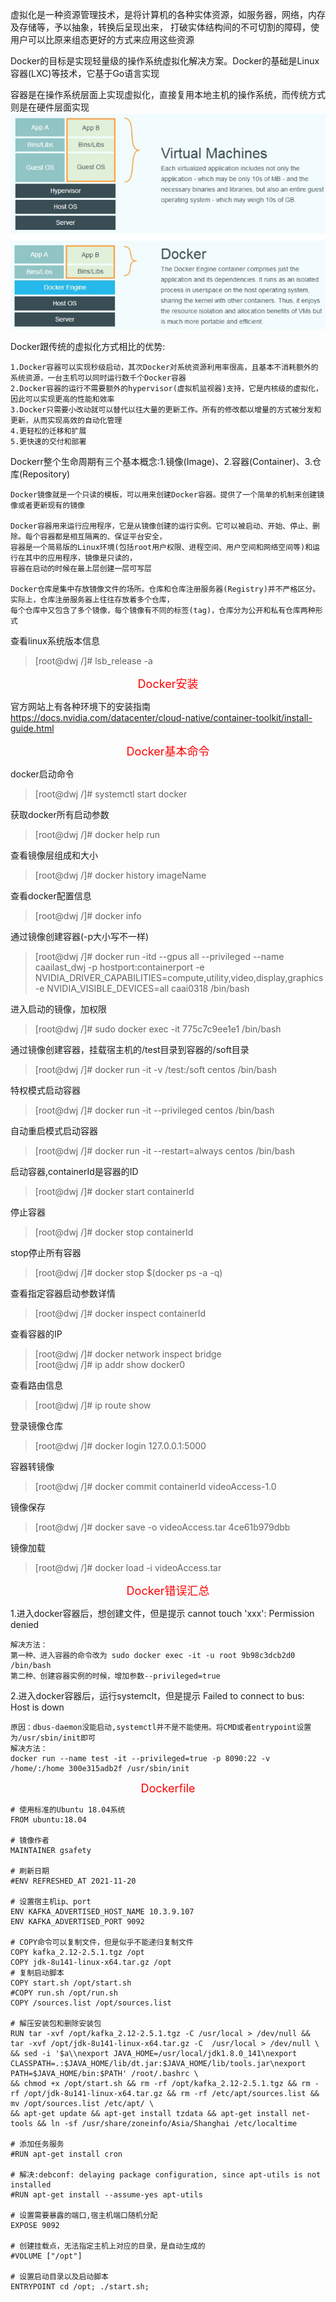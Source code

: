 虚拟化是一种资源管理技术，是将计算机的各种实体资源，如服务器，网络，内存及存储等，予以抽象，转换后呈现出来，
打破实体结构间的不可切割的障碍，使用户可以比原来组态更好的方式来应用这些资源

Docker的目标是实现轻量级的操作系统虚拟化解决方案。Docker的基础是Linux容器(LXC)等技术，它基于Go语言实现

容器是在操作系统层面上实现虚拟化，直接复用本地主机的操作系统，而传统方式则是在硬件层面实现
![image](https://github.com/dwjlw1314/DWJ-PROJECT/raw/master/PictureSource/7.3.1.jpg)

Docker跟传统的虚拟化方式相比的优势:
```
1.Docker容器可以实现秒级启动，其次Docker对系统资源利用率很高，且基本不消耗额外的系统资源，一台主机可以同时运行数千个Docker容器
2.Docker容器的运行不需要额外的hypervisor(虚拟机监视器)支持，它是内核级的虚拟化，因此可以实现更高的性能和效率
3.Docker只需要小改动就可以替代以往大量的更新工作。所有的修改都以增量的方式被分发和更新，从而实现高效的自动化管理
4.更轻松的迁移和扩展
5.更快速的交付和部署
```
Dockerr整个生命周期有三个基本概念:1.镜像(Image)、2.容器(Container)、3.仓库(Repository)
```
Docker镜像就是一个只读的模板，可以用来创建Docker容器。提供了一个简单的机制来创建镜像或者更新现有的镜像

Docker容器用来运行应用程序，它是从镜像创建的运行实例。它可以被启动、开始、停止、删除。每个容器都是相互隔离的、保证平台安全，
容器是一个简易版的Linux环境(包括root用户权限、进程空间、用户空间和网络空间等)和运行在其中的应用程序，镜像是只读的，
容器在启动的时候在最上层创建一层可写层

Docker仓库是集中存放镜像文件的场所。仓库和仓库注册服务器(Registry)并不严格区分。实际上，仓库注册服务器上往往存放着多个仓库，
每个仓库中又包含了多个镜像，每个镜像有不同的标签(tag)，仓库分为公开和私有仓库两种形式
```

查看linux系统版本信息
>[root@dwj /]# lsb_release -a

<font color=#FF0000 size=4> <p align="center">Docker安装</p></font>

官方网站上有各种环境下的安装指南
https://docs.nvidia.com/datacenter/cloud-native/container-toolkit/install-guide.html

<font color=#FF0000 size=4> <p align="center">Docker基本命令</p></font>

docker启动命令
>[root@dwj /]# systemctl start docker

获取docker所有启动参数
>[root@dwj /]# docker help run

查看镜像层组成和大小
>[root@dwj /]# docker history imageName

查看docker配置信息
>[root@dwj /]# docker info

通过镜像创建容器(-p大小写不一样)
>[root@dwj /]# docker run -itd --gpus all --privileged --name caailast_dwj -p hostport:containerport -e NVIDIA_DRIVER_CAPABILITIES=compute,utility,video,display,graphics -e NVIDIA_VISIBLE_DEVICES=all caai0318 /bin/bash

进入启动的镜像，加权限
>[root@dwj /]# sudo docker exec -it 775c7c9ee1e1 /bin/bash

通过镜像创建容器，挂载宿主机的/test目录到容器的/soft目录
>[root@dwj /]# docker run -it -v /test:/soft centos /bin/bash

特权模式启动容器
>[root@dwj /]# docker run -it --privileged centos /bin/bash

自动重启模式启动容器
>[root@dwj /]# docker run -it --restart=always centos /bin/bash

启动容器,containerId是容器的ID
>[root@dwj /]# docker start containerId

停止容器
>[root@dwj /]# docker stop containerId

stop停止所有容器
>[root@dwj /]# docker stop $(docker ps -a -q)

查看指定容器启动参数详情
>[root@dwj /]# docker inspect containerId

查看容器的IP
>[root@dwj /]# docker network inspect bridge  <br>
>[root@dwj /]# ip addr show docker0

查看路由信息
>[root@dwj /]# ip route show

登录镜像仓库
>[root@dwj /]# docker login 127.0.0.1:5000

容器转镜像
>[root@dwj /]# docker commit containerId videoAccess-1.0

镜像保存
>[root@dwj /]# docker save -o videoAccess.tar 4ce61b979dbb

镜像加载
>[root@dwj /]# docker load -i videoAccess.tar

<font color=#FF0000 size=4> <p align="center">Docker错误汇总</p></font>

1.进入docker容器后，想创建文件，但是提示 cannot touch 'xxx': Permission denied
```
解决方法：
第一种、进入容器的命令改为 sudo docker exec -it -u root 9b98c3dcb2d0 /bin/bash
第二种、创建容器实例的时候，增加参数--privileged=true
```

2.进入docker容器后，运行systemclt，但是提示 Failed to connect to bus: Host is down
```
原因：dbus-daemon没能启动,systemctl并不是不能使用。将CMD或者entrypoint设置为/usr/sbin/init即可
解决方法：
docker run --name test -it --privileged=true -p 8090:22 -v /home/:/home 300e315adb2f /usr/sbin/init
```

<font color=#FF0000 size=4> <p align="center">Dockerfile</p></font>

```
# 使用标准的Ubuntu 18.04系统
FROM ubuntu:18.04

# 镜像作者
MAINTAINER gsafety

# 刷新日期
#ENV REFRESHED_AT 2021-11-20

# 设置宿主机ip、port
ENV KAFKA_ADVERTISED_HOST_NAME 10.3.9.107
ENV KAFKA_ADVERTISED_PORT 9092

# COPY命令可以复制文件，但是似乎不能递归复制文件
COPY kafka_2.12-2.5.1.tgz /opt
COPY jdk-8u141-linux-x64.tar.gz /opt
# 复制启动脚本
COPY start.sh /opt/start.sh
#COPY run.sh /opt/run.sh
COPY /sources.list /opt/sources.list

# 解压安装包和删除安装包
RUN tar -xvf /opt/kafka_2.12-2.5.1.tgz -C /usr/local > /dev/null && tar -xvf /opt/jdk-8u141-linux-x64.tar.gz -C  /usr/local > /dev/null \
&& sed -i '$a\\nexport JAVA_HOME=/usr/local/jdk1.8.0_141\nexport CLASSPATH=.:$JAVA_HOME/lib/dt.jar:$JAVA_HOME/lib/tools.jar\nexport PATH=$JAVA_HOME/bin:$PATH' /root/.bashrc \
&& chmod +x /opt/start.sh && rm -rf /opt/kafka_2.12-2.5.1.tgz && rm -rf /opt/jdk-8u141-linux-x64.tar.gz && rm -rf /etc/apt/sources.list && mv /opt/sources.list /etc/apt/ \
&& apt-get update && apt-get install tzdata && apt-get install net-tools && ln -sf /usr/share/zoneinfo/Asia/Shanghai /etc/localtime

# 添加任务服务
#RUN apt-get install cron

# 解决:debconf: delaying package configuration, since apt-utils is not installed
#RUN apt-get install --assume-yes apt-utils

# 设置需要暴露的端口,宿主机端口随机分配
EXPOSE 9092

# 创建挂载点，无法指定主机上对应的目录，是自动生成的
#VOLUME ["/opt"]

# 设置启动目录以及启动脚本
ENTRYPOINT cd /opt; ./start.sh;
```
